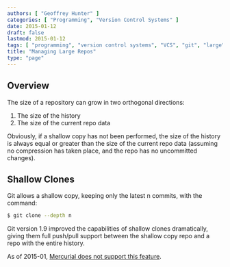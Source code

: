 ```yaml
---
authors: [ "Geoffrey Hunter" ]
categories: [ "Programming", "Version Control Systems" ]
date: 2015-01-12
draft: false
lastmod: 2015-01-12
tags: [ "programming", "version control systems", "VCS", "git", "large", "shallow copy" ]
title: "Managing Large Repos"
type: "page"
---
```


## Overview

The size of a repository can grow in two orthogonal directions:

1. The size of the history
2. The size of the current repo data

Obviously, if a shallow copy has not been performed, the size of the history is always equal or greater than the size of the current repo data (assuming no compression has taken place, and the repo has no uncommitted changes).

## Shallow Clones

Git allows a shallow copy, keeping only the latest n commits, with the command:

```sh    
$ git clone --depth n
```

Git version 1.9 improved the capabilities of shallow clones dramatically, giving them full push/pull support between the shallow copy repo and a repo with the entire history.

As of 2015-01, [Mercurial does not support this feature](/programming/version-control-systems/mercurial/managing-large-repos).
